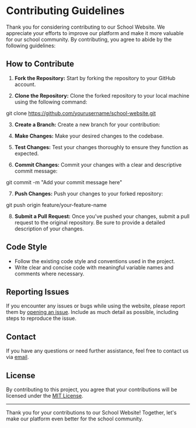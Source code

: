 # Contributing Guidelines

Thank you for considering contributing to our School Website. We appreciate your efforts to improve our platform and make it more valuable for our school community. By contributing, you agree to abide by the following guidelines:

## How to Contribute

1. **Fork the Repository:** Start by forking the repository to your GitHub account.

2. **Clone the Repository:** Clone the forked repository to your local machine using the following command:

git clone https://github.com/yourusername/school-website.git

3. **Create a Branch:** Create a new branch for your contribution:

4. **Make Changes:** Make your desired changes to the codebase.

5. **Test Changes:** Test your changes thoroughly to ensure they function as expected.

6. **Commit Changes:** Commit your changes with a clear and descriptive commit message:

git commit -m "Add your commit message here"

7. **Push Changes:** Push your changes to your forked repository:

git push origin feature/your-feature-name


8. **Submit a Pull Request:** Once you've pushed your changes, submit a pull request to the original repository. Be sure to provide a detailed description of your changes.

## Code Style

- Follow the existing code style and conventions used in the project.
- Write clear and concise code with meaningful variable names and comments where necessary.

## Reporting Issues

If you encounter any issues or bugs while using the website, please report them by [opening an issue](https://github.com/yourusername/school-website/issues). Include as much detail as possible, including steps to reproduce the issue.

## Contact

If you have any questions or need further assistance, feel free to contact us via [email](mailto:school@example.com).

## License

By contributing to this project, you agree that your contributions will be licensed under the [MIT License](../LICENSE).

---

Thank you for your contributions to our School Website! Together, let's make our platform even better for the school community.
